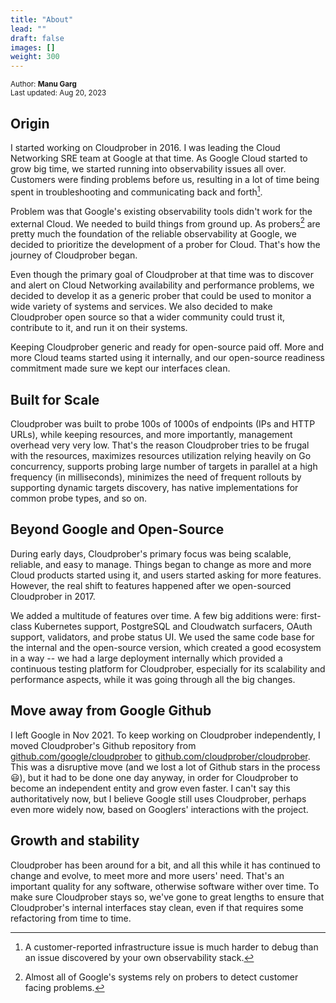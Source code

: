 ```yaml
---
title: "About"
lead: ""
draft: false
images: []
weight: 300
---
```


<p style="text-align:left;font-size:smaller" class="mb-6">
    Author: <b>Manu Garg</b><br>
    Last updated: Aug 20, 2023
</p>

## Origin

I started working on Cloudprober in 2016. I was leading the Cloud Networking SRE
team at Google at that time. As Google Cloud started to grow big time, we
started running into observability issues all over. Customers were finding
problems before us, resulting in a lot of time being spent in troubleshooting
and communicating back and forth[^1].

[^1]:
    A customer-reported infrastructure issue is much harder to debug than an
    issue discovered by your own observability stack.

Problem was that Google's existing observability tools didn't work for the
external Cloud. We needed to build things from ground up. As probers[^2] are
pretty much the foundation of the reliable observability at Google, we decided
to prioritize the development of a prober for Cloud. That's how the journey of
Cloudprober began.

[^2]:
    Almost all of Google's systems rely on probers to detect customer facing
    problems.

Even though the primary goal of Cloudprober at that time was to discover and
alert on Cloud Networking availability and performance problems, we decided to
develop it as a generic prober that could be used to monitor a wide variety of
systems and services. We also decided to make Cloudprober open source so that a
wider community could trust it, contribute to it, and run it on their systems.

Keeping Cloudprober generic and ready for open-source paid off. More and more
Cloud teams started using it internally, and our open-source readiness
commitment made sure we kept our interfaces clean.

## Built for Scale

Cloudprober was built to probe 100s of 1000s of endpoints (IPs and HTTP URLs),
while keeping resources, and more importantly, management overhead very very
low. That's the reason Cloudprober tries to be frugal with the resources,
maximizes resources utilization relying heavily on Go concurrency, supports
probing large number of targets in parallel at a high frequency (in
milliseconds), minimizes the need of frequent rollouts by supporting dynamic
targets discovery, has native implementations for common probe types, and so on.

## Beyond Google and Open-Source

During early days, Cloudprober's primary focus was being scalable, reliable, and
easy to manage. Things began to change as more and more Cloud products started
using it, and users started asking for more features. However, the real shift to
features happened after we open-sourced Cloudprober in 2017.

We added a multitude of features over time. A few big additions were:
first-class Kubernetes support, PostgreSQL and Cloudwatch surfacers, OAuth
support, validators, and probe status UI. We used the same code base for the
internal and the open-source version, which created a good ecosystem in a way --
we had a large deployment internally which provided a continuous testing
platform for Cloudprober, especially for its scalability and performance
aspects, while it was going through all the big changes.

## Move away from Google Github

I left Google in Nov 2021. To keep working on Cloudprober independently, I moved
Cloudprober's Github repository from
<a href="https://github.com/google/cloudprober">github.com/google/cloudprober<a>
to
<a href="https://github.com/cloudprober/cloudprober">github.com/cloudprober/cloudprober</a>.
This was a disruptive move (and we lost a lot of Github stars in the process
:smiley:), but it had to be done one day anyway, in order for Cloudprober to
become an independent entity and grow even faster. I can't say this
authoritatively now, but I believe Google still uses Cloudprober, perhaps even
more widely now, based on Googlers' interactions with the project.

## Growth and stability

Cloudprober has been around for a bit, and all this while it has continued to
change and evolve, to meet more and more users' need. That's an important
quality for any software, otherwise software wither over time. To make sure
Cloudprober stays so, we've gone to great lengths to ensure that Cloudprober's
internal interfaces stay clean, even if that requires some refactoring from time
to time.
